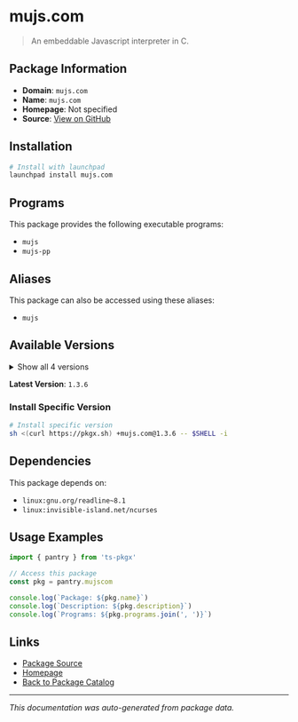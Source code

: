 # mujs.com

> An embeddable Javascript interpreter in C.

## Package Information

- **Domain**: `mujs.com`
- **Name**: `mujs.com`
- **Homepage**: Not specified
- **Source**: [View on GitHub](https://github.com/pkgxdev/pantry/tree/main/projects/mujs.com/package.yml)

## Installation

```bash
# Install with launchpad
launchpad install mujs.com
```

## Programs

This package provides the following executable programs:

- `mujs`
- `mujs-pp`

## Aliases

This package can also be accessed using these aliases:

- `mujs`

## Available Versions

<details>
<summary>Show all 4 versions</summary>

- `1.3.6`, `1.3.5`, `1.3.4`, `1.3.3`

</details>

**Latest Version**: `1.3.6`

### Install Specific Version

```bash
# Install specific version
sh <(curl https://pkgx.sh) +mujs.com@1.3.6 -- $SHELL -i
```

## Dependencies

This package depends on:

- `linux:gnu.org/readline~8.1`
- `linux:invisible-island.net/ncurses`

## Usage Examples

```typescript
import { pantry } from 'ts-pkgx'

// Access this package
const pkg = pantry.mujscom

console.log(`Package: ${pkg.name}`)
console.log(`Description: ${pkg.description}`)
console.log(`Programs: ${pkg.programs.join(', ')}`)
```

## Links

- [Package Source](https://github.com/pkgxdev/pantry/tree/main/projects/mujs.com/package.yml)
- [Homepage](#)
- [Back to Package Catalog](../package-catalog.md)

---

*This documentation was auto-generated from package data.*
